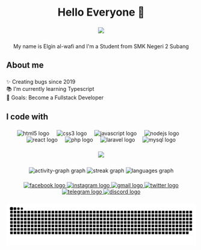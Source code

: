 <h1 align="center">Hello Everyone 👋</h1>

###

<div align="center">
  <img height="150" src="https://i.ibb.co/c8gnqjM/tumblr-mo9fev-E5-RG1ry46hlo1-400-3402267469.gif"  />
</div>

###

<p align="center">My name is Elgin al-wafi and I'm a Student from SMK Negeri 2 Subang</p>

###

<h2 align="left">About me</h2>

###

<p align="left">✨ Creating bugs since 2019<br>📚 I'm currently learning Typescript<br>🎯 Goals: Become a Fullstack Developer</p>

###

<h2 align="left">I code with</h2>

###

<div align="center">
  <img src="https://cdn.simpleicons.org/html5/E34F26" height="40" alt="html5 logo"  />
  <img width="12" />
  <img src="https://cdn.jsdelivr.net/gh/devicons/devicon/icons/css3/css3-original.svg" height="40" alt="css3 logo"  />
  <img width="12" />
  <img src="https://cdn.jsdelivr.net/gh/devicons/devicon/icons/javascript/javascript-original.svg" height="40" alt="javascript logo"  />
  <img width="12" />
  <img src="https://cdn.jsdelivr.net/gh/devicons/devicon/icons/nodejs/nodejs-original.svg" height="40" alt="nodejs logo"  />
  <img width="12" />
  <img src="https://cdn.jsdelivr.net/gh/devicons/devicon/icons/react/react-original.svg" height="40" alt="react logo"  />
  <img width="12" />
  <img src="https://cdn.jsdelivr.net/gh/devicons/devicon/icons/php/php-original.svg" height="40" alt="php logo"  />
  <img width="12" />
  <img src="https://cdn.simpleicons.org/laravel/FF2D20" height="40" alt="laravel logo"  />
  <img width="12" />
  <img src="https://cdn.simpleicons.org/mysql/4479A1" height="40" alt="mysql logo"  />
</div>

###

<div align="center">
  <img src="https://profile-counter.glitch.me/aalwf/count.svg?"  />
</div>

###

<div align="center">
  <img src="https://github-readme-activity-graph.vercel.app/graph?username=aalwf&radius=16&theme=react&area=true&order=5" height="300" alt="activity-graph graph"  />
  <img src="https://streak-stats.demolab.com?user=aalwf&locale=en&mode=daily&theme=dracula&hide_border=false&border_radius=5&order=3" height="150" alt="streak graph"  />
  <img src="https://github-readme-stats.vercel.app/api/top-langs?username=aalwf&locale=en&hide_title=false&layout=compact&card_width=320&langs_count=5&theme=dracula&hide_border=false&order=2" height="150" alt="languages graph"  />
</div>

###

<div align="center">
  <a href="https://web.facebook.com/elgin.elgin.3114">
    <img src="https://raw.githubusercontent.com/aalwf/profile-readme-generator/master/src/assets/icons/social/facebook/default.svg" width="52" height="40" alt="facebook logo"  />
  </a>
  <a href="https://www.instagram.com/_si.alwf">
    <img src="https://raw.githubusercontent.com/aalwf/profile-readme-generator/master/src/assets/icons/social/instagram/default.svg" width="52" height="40" alt="instagram logo"  />
  </a>
  <a href="mailto:2223594.elgin@smkn-2sbg.sch.id">
    <img src="https://raw.githubusercontent.com/aalwf/profile-readme-generator/master/src/assets/icons/social/gmail/default.svg" width="52" height="40" alt="gmail logo"  />
  </a>
  <a href="">
    <img src="https://raw.githubusercontent.com/aalwf/profile-readme-generator/master/src/assets/icons/social/twitter/default.svg" width="52" height="40" alt="twitter logo"  />
  </a>
  <a href="https://t.me/alwwwf">
    <img src="https://raw.githubusercontent.com/aalwf/profile-readme-generator/master/src/assets/icons/social/telegram/default.svg" width="52" height="40" alt="telegram logo"  />
  </a>
  <a href="">
    <img src="https://raw.githubusercontent.com/aalwf/profile-readme-generator/master/src/assets/icons/social/discord/default.svg" width="52" height="40" alt="discord logo"  />
  </a>
</div>

###

<picture>
  <source
    media="(prefers-color-scheme: dark)"
    srcset="https://raw.githubusercontent.com/aalwf/snk/output/github-contribution-grid-snake-dark.svg"
  />
  <source
    media="(prefers-color-scheme: light)"
    srcset="https://raw.githubusercontent.com/platane/snk/output/github-contribution-grid-snake.svg"
  />
  <img
    alt="github contribution grid snake animation"
    src="https://raw.githubusercontent.com/platane/snk/output/github-contribution-grid-snake.svg"
  />
</picture>

###
